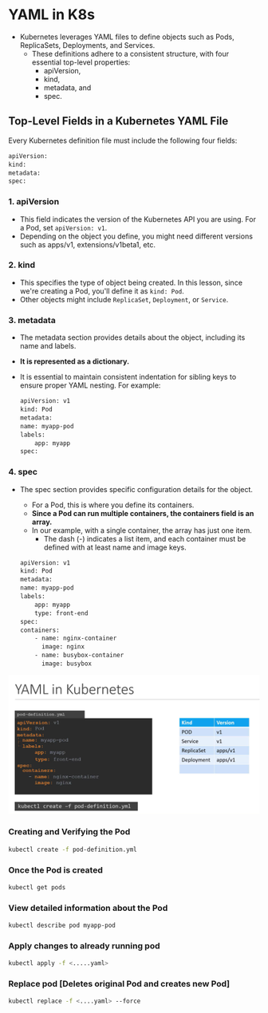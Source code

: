 # YAML in K8s
-   Kubernetes leverages YAML files to define objects such as Pods, ReplicaSets, Deployments, and Services.
    -   These definitions adhere to a consistent structure, with four essential top-level properties: 
        -   apiVersion, 
        -   kind, 
        -   metadata, and 
        -   spec.

## Top-Level Fields in a Kubernetes YAML File
Every Kubernetes definition file must include the following four fields:
```bash
apiVersion:
kind:
metadata:
spec:
```

### 1.  apiVersion
-   This field indicates the version of the Kubernetes API you are using. For a Pod, set ```apiVersion: v1```. 
-   Depending on the object you define, you might need different versions such as apps/v1, extensions/v1beta1, etc.

### 2. kind
-   This specifies the type of object being created. In this lesson, since we're creating a Pod, you'll define it as ```kind: Pod```. 
-   Other objects might include ```ReplicaSet```, ```Deployment```, or ```Service```.

### 3. metadata
-   The metadata section provides details about the object, including its name and labels. 
-   **It is represented as a dictionary.**
-   It is essential to maintain consistent indentation for sibling keys to ensure proper YAML nesting. For example:

    ```bash
    apiVersion: v1
    kind: Pod
    metadata:
    name: myapp-pod
    labels:
        app: myapp
    spec:
    ```

### 4. spec
-   The spec section provides specific configuration details for the object. 
    -   For a Pod, this is where you define its containers. 
    -   **Since a Pod can run multiple containers, the containers field is an array.** 
    -   In our example, with a single container, the array has just one item. 
        -   The dash (-) indicates a list item, and each container must be defined with at least name and image keys.

    ```bash
    apiVersion: v1
    kind: Pod
    metadata:
    name: myapp-pod
    labels:
        app: myapp
        type: front-end
    spec:
    containers:
        - name: nginx-container
          image: nginx
        - name: busybox-container
          image: busybox

    ```

![K8 YML](../../images/kubernetes_yaml1.png)


### Creating and Verifying the Pod

```bash
kubectl create -f pod-definition.yml
```

### Once the Pod is created
```bash
kubectl get pods
```

### View detailed information about the Pod
```bash
kubectl describe pod myapp-pod
```

### Apply changes to already running pod
```bash
kubectl apply -f <.....yaml>
```

### Replace pod [Deletes original Pod  and creates new Pod]
```bash
kubectl replace -f <....yaml> --force
```